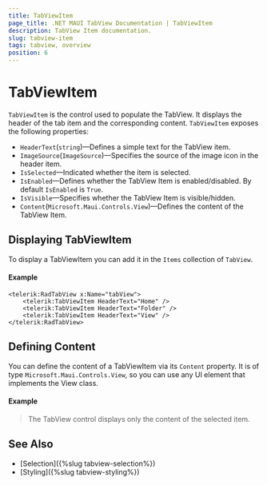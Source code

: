 ```yaml
---
title: TabViewItem
page_title: .NET MAUI TabView Documentation | TabViewItem
description: TabView Item documentation.
slug: tabview-item
tags: tabview, overview
position: 6
---
```


# TabViewItem

`TabViewItem` is the control used to populate the TabView. It displays the header of the tab item and the corresponding content. `TabViewItem` exposes the following properties:

* `HeaderText`(`string`)&mdash;Defines a simple text for the TabView item.
* `ImageSource`(`ImageSource`)&mdash;Specifies the source of the image icon in the header item.
* `IsSelected`&mdash;Indicated whether the item is selected.
* `IsEnabled`&mdash;Defines whether the TabView Item is enabled/disabled. By default `IsEnabled` is `True`.
* `IsVisible`&mdash;Specifies whether the TabView Item is visible/hidden. 
* `Content`(`Microsoft.Maui.Controls.View`)&mdash;Defines the content of the TabView Item.

## Displaying TabViewItem

To display a TabViewItem you can add it in the `Items` collection of `TabView`.

#### Example

```XAML
<telerik:RadTabView x:Name="tabView">
	<telerik:TabViewItem HeaderText="Home" />
	<telerik:TabViewItem HeaderText="Folder" />
	<telerik:TabViewItem HeaderText="View" />
</telerik:RadTabView>
```

## Defining Content

You can define the content of a TabViewItem via its `Content` property. It is of type `Microsoft.Maui.Controls.View`, so you can use any UI element that implements the View class.

#### Example

<snippet id='tabview-getting-started-xaml' />

> The TabView control displays only the content of the selected item.

## See Also

- [Selection]({%slug tabview-selection%})
- [Styling]({%slug tabview-styling%})
